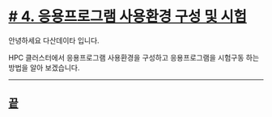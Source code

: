 [userguide]: https://github.com/dasandata/Open_HPC/tree/master/Document/User%20Guide#-%EB%AA%A9%EC%B0%A8
[ohpc]: http://openhpc.community/
[slurm]: https://slurm.schedmd.com/

# [# 4.   응용프로그램 사용환경 구성 및 시험][userguide]

안녕하세요 다산데이타 입니다.

HPC 클러스터에서 응용프로그램 사용환경을 구성하고
응용프로그램을 시험구동 하는 방법을 알아 보겠습니다.






***
## [끝][userguide]
